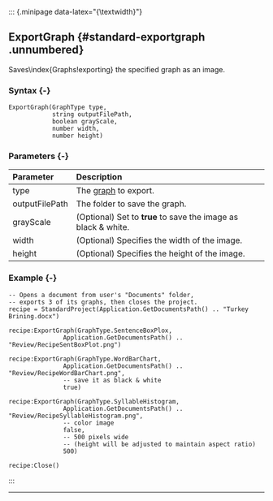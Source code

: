 ::: {.minipage data-latex="{\textwidth}"}
## ExportGraph {#standard-exportgraph .unnumbered}

Saves\index{Graphs!exporting} the specified graph as an image.

### Syntax {-}

```{sql}
ExportGraph(GraphType type,
            string outputFilePath,
            boolean grayScale,
            number width,
            number height)
```

### Parameters {-}

**Parameter** | **Description**
| :-- | :-- |
type | The [graph](#graphtype) to export.
outputFilePath | The folder to save the graph.
grayScale | (Optional) Set to **true** to save the image as black &amp; white.
width | (Optional) Specifies the width of the image.
height | (Optional) Specifies the height of the image.

### Example {-}

```{sql}
-- Opens a document from user's "Documents" folder,
-- exports 3 of its graphs, then closes the project.
recipe = StandardProject(Application.GetDocumentsPath() .. "Turkey Brining.docx")

recipe:ExportGraph(GraphType.SentenceBoxPlox,
               Application.GetDocumentsPath() .. "Review/RecipeSentBoxPlot.png")

recipe:ExportGraph(GraphType.WordBarChart,
               Application.GetDocumentsPath() .. "Review/RecipeWordBarChart.png",
               -- save it as black & white
               true)

recipe:ExportGraph(GraphType.SyllableHistogram,
               Application.GetDocumentsPath() .. "Review/RecipeSyllableHistogram.png",
               -- color image
               false,
               -- 500 pixels wide
               -- (height will be adjusted to maintain aspect ratio)
               500)

recipe:Close()
```
:::

***
